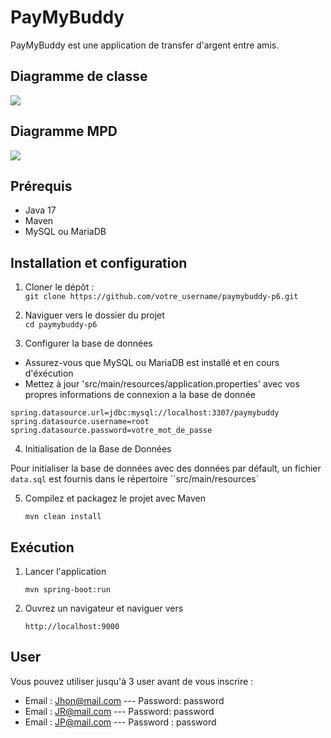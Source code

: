 # PayMyBuddy 

PayMyBuddy est une application de transfer d'argent entre amis.

## Diagramme de classe 

![](https://i.ibb.co/nwTpDqX/Tomaso-Jeanroch-1-uml-072023.png)

## Diagramme MPD

![](https://i.ibb.co/Dbc2tyL/Capture-d-e-cran-2023-08-29-a-18-42-46.png)

## Prérequis

* Java 17
* Maven
*  MySQL ou MariaDB

## Installation et configuration

1. Cloner le dépôt :  
   ``git clone https://github.com/votre_username/paymybuddy-p6.git``

2. Naviguer vers le dossier du projet  
   ``` cd paymybuddy-p6 ```

3. Configurer la base de données
  * Assurez-vous que MySQL ou MariaDB est installé et en cours d'éxécution
  * Mettez à jour 'src/main/resources/application.properties' avec vos propres informations de connexion a la base de donnée  

   ``spring.datasource.url=jdbc:mysql://localhost:3307/paymybuddy``   
   ``spring.datasource.username=root``  
   ``spring.datasource.password=votre_mot_de_passe``  

4. Initialisation de la Base de Données

Pour initialiser la base de données avec des données par défault, un fichier ``data.sql`` est fournis dans le répertoire ``src/main/resources`

5. Compilez et packagez le projet avec Maven
   
   ```mvn clean install```

## Exécution 

1. Lancer l'application

   ```mvn spring-boot:run```  

2. Ouvrez un navigateur et naviguer vers  

   ``http://localhost:9000``

## User

Vous pouvez utiliser jusqu'à 3 user avant de vous inscrire : 

* Email : Jhon@mail.com --- Password: password
* Email : JR@mail.com --- Password: password
* Email : JP@mail.com --- Password : password
